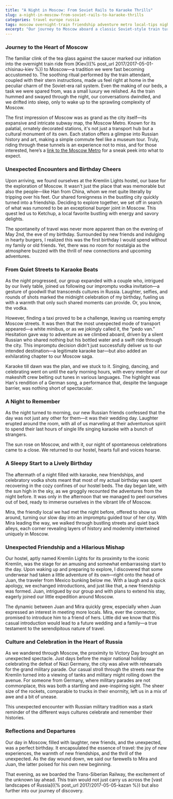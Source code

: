 ```yaml
---
title: "A Night in Moscow: From Soviet Rails to Karaoke Thrills"
slug: a-night-in-moscow-from-soviet-rails-to-karaoke-thrills
categories: travel europe russia
tags: moscow overnight-train friendship adventure metro local-tips nightlife karaoke
excerpt: "Our journey to Moscow aboard a classic Soviet-style train turned into an overnight adventure, filled with unexpected friendships and a spontaneous birthday celebration. From the moment we sipped our welcome tea to discovering the grandeur of the Moscow Metro and ending the night with a serendipitous karaoke session, every hour was a testament to the unpredictability and joy of travel."
---
```


### Journey to the Heart of Moscow

The familiar clink of the tea glass against the saucer marked our initiation into the overnight train ride from [Kiev]({% post_url 2017/2017-05-01-chisinau-kiev %}) to Moscow—a tradition we were fast becoming accustomed to. The soothing ritual performed by the train attendant, coupled with their stern instructions, made us feel right at home in the peculiar charm of the Soviet-era rail system. Even the making of our beds, a task we were spared from, was a small luxury we relished. As the train hummed and swayed through the night, our conversations dwindled, and we drifted into sleep, only to wake up to the sprawling complexity of Moscow.

The first impression of Moscow was as grand as the city itself—its expansive and intricate subway map, the Moscow Metro. Known for its palatial, ornately decorated stations, it's not just a transport hub but a cultural monument of its own. Each station offers a glimpse into Russian history and art, making a simple commute feel like a museum tour. Truly, riding through these tunnels is an experience not to miss, and for those interested, here’s a [link to the Moscow Metro](https://www.mosmetro.ru) for a sneak peek into what to expect.

### Unexpected Encounters and Birthday Cheers

Upon arriving, we found ourselves at the Kremlin Lights hostel, our base for the exploration of Moscow. It wasn't just the place that was memorable but also the people—like Han from China, whom we met quite literally by tripping over his feet. Our shared foreignness in the bustling city quickly turned into a friendship. Deciding to explore together, we set off in search of what was rumored to be an exceptional burger joint in Moscow. This quest led us to Ketchup, a local favorite bustling with energy and savory delights.

The spontaneity of travel was never more apparent than on the evening of May 2nd, the eve of my birthday. Surrounded by new friends and indulging in hearty burgers, I realized this was the first birthday I would spend without my family or old friends. Yet, there was no room for nostalgia as the atmosphere buzzed with the thrill of new connections and upcoming adventures.

### From Quiet Streets to Karaoke Beats

As the night progressed, our group expanded with a couple who, intrigued by our lively table, joined us following our impromptu vodka invitation—a gesture of goodwill that transcends cultures in Russia. Laughter, selfies, and rounds of shots marked the midnight celebration of my birthday, fueling us with a warmth that only such shared moments can provide. Or, you know, the vodka.

However, finding a taxi proved to be a challenge, leaving us roaming empty Moscow streets. It was then that the most unexpected mode of transport appeared—a white minibus, or as we jokingly called it, the “pedo van.” Hesitation gave way to adventure as we climbed aboard, driven by a silent Russian who shared nothing but his bottled water and a swift ride through the city. This impromptu decision didn't just successfully deliver us to our intended destination—a legitimate karaoke bar—but also added an exhilarating chapter to our Moscow saga.

Karaoke till dawn was the plan, and we stuck to it. Singing, dancing, and celebrating went on until the early morning hours, with every member of our makeshift crew belting out tunes in various languages. The highlight was Han's rendition of a German song, a performance that, despite the language barrier, was nothing short of spectacular.

### A Night to Remember

As the night turned to morning, our new Russian friends confessed that the day was not just any other for them—it was their wedding day. Laughter erupted around the room, with all of us marveling at their adventurous spirit to spend their last hours of single life singing karaoke with a bunch of strangers.

The sun rose on Moscow, and with it, our night of spontaneous celebrations came to a close. We returned to our hostel, hearts full and voices hoarse.

### A Sleepy Start to a Lively Birthday

The aftermath of a night filled with karaoke, new friendships, and celebratory vodka shots meant that most of my actual birthday was spent recovering in the cozy confines of our hostel beds. The day began late, with the sun high in the sky, as we groggily recounted the adventures from the night before. It was only in the afternoon that we managed to peel ourselves out of bed, ready to immerse ourselves in the vibrant life of Moscow.

Mira, the friendly local we had met the night before, offered to show us around, turning our slow day into an impromptu guided tour of her city. With Mira leading the way, we walked through bustling streets and quiet back alleys, each corner revealing layers of history and modernity intertwined uniquely in Moscow.

### Unexpected Friendship and a Hilarious Mishap

Our hostel, aptly named Kremlin Lights for its proximity to the iconic Kremlin, was the stage for an amusing and somewhat embarrassing start to the day. Upon waking up and preparing to explore, I discovered that some underwear had taken a little adventure of its own—right onto the head of Juan, the traveler from Mexico bunking below me. With a laugh and a quick apology, we exchanged introductions, and just like that, a new friendship was formed. Juan, intrigued by our group and with plans to extend his stay, eagerly joined our little expedition around Moscow.

The dynamic between Juan and Mira quickly grew, especially when Juan expressed an interest in meeting more locals. Mira, ever the connector, promised to introduce him to a friend of hers. Little did we know that this casual introduction would lead to a future wedding and a family—a true testament to the serendipitous nature of travel.

### Culture and Celebration in the Heart of Russia

As we wandered through Moscow, the proximity to Victory Day brought an unexpected spectacle. Just days before the major national holiday celebrating the defeat of Nazi Germany, the city was alive with rehearsals for the grand military parade. Our casual stroll through the streets near the Kremlin turned into a viewing of tanks and military might rolling down the avenue. For someone from Germany, where military parades are not commonplace, this was both a startling and awe-inspiring sight. The sheer size of the rockets, comparable to trucks in their enormity, left us in a mix of awe and a bit of unease.

This unexpected encounter with Russian military tradition was a stark reminder of the different ways cultures celebrate and remember their histories.

### Reflections and Departures

Our day in Moscow, filled with laughter, new friends, and the unexpected, was a perfect birthday. It encapsulated the essence of travel: the joy of new experiences, the warmth of new friendships, and the thrill of the unexpected. As the day wound down, we said our farewells to Mira and Juan, the latter poised for his own new beginning.

That evening, as we boarded the Trans-Siberian Railway, the excitement of the unknown lay ahead. This train would not just carry us across the [vast landscapes of Russia]({% post_url 2017/2017-05-05-kazan %}) but also further into our journey of discovery.

